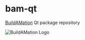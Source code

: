 # bam-qt
[BuildAMation](https://github.com/markfinal/BuildAMation) Qt package repository

![BuildAMation Logo](http://buildamation.com/BAM.png)
